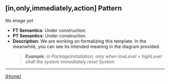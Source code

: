 ## [in,only,immediately,action] Pattern
_No image yet_
 * **FT Semantics**: Under construction.
 * **PT Semantics**: Under construction.
 * **Description**: We are working on formalizing this template. In the meanwhile, you can see its intended meaning in the diagram provided.
   > **_Example_**: _in PackageInstallation, only when lowLevel > highLevel shall the system  immediately reset System_   
***
[[Home]](../semantics.md)